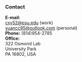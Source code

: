 ### Contact
**E-mail:** <br /> 
<cxy52@psu.edu> (work) <br /> 
<yuancc95@outlook.com> (personal)<br /> 
**Phone:** (814)954-2785<br /> 
**Office:** <br /> 
322 Osmond Lab<br /> 
University Park<br /> 
PA 16802, USA<br /> 
<br>












